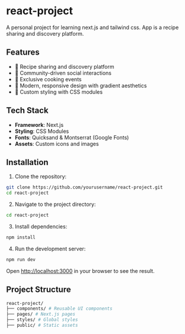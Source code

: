 # react-project

A personal project for learning next.js and tailwind css. App is a recipe sharing and discovery platform. 

## Features

- 🍳 Recipe sharing and discovery platform
- 👥 Community-driven social interactions
- 🎉 Exclusive cooking events
- 💫 Modern, responsive design with gradient aesthetics
- 🎨 Custom styling with CSS modules

## Tech Stack

- **Framework**: Next.js
- **Styling**: CSS Modules
- **Fonts**: Quicksand & Montserrat (Google Fonts)
- **Assets**: Custom icons and images

## Installation

1. Clone the repository:

```bash
git clone https://github.com/yourusername/react-project.git
cd react-project
```

2. Navigate to the project directory:

```bash
cd react-project
```

3. Install dependencies:

```bash
npm install
```

4. Run the development server:

```bash
npm run dev
```

Open [http://localhost:3000](http://localhost:3000) in your browser to see the result.

## Project Structure

```bash
react-project/
├── components/ # Reusable UI components
├── pages/ # Next.js pages
├── styles/ # Global styles
├── public/ # Static assets